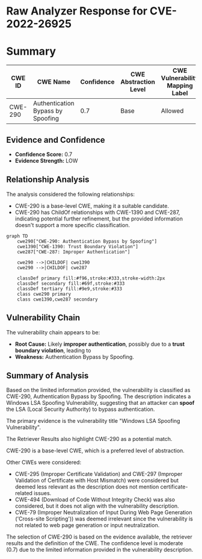 # Raw Analyzer Response for CVE-2022-26925

# Summary
| CWE ID | CWE Name | Confidence | CWE Abstraction Level | CWE Vulnerability Mapping Label | CWE-Vulnerability Mapping Notes |
|---|---|---|---|---|---|
| CWE-290 | Authentication Bypass by Spoofing | 0.7 | Base | Allowed | Primary CWE |

## Evidence and Confidence

*   **Confidence Score:** 0.7
*   **Evidence Strength:** LOW

## Relationship Analysis
The analysis considered the following relationships:
  - CWE-290 is a base-level CWE, making it a suitable candidate.
  - CWE-290 has ChildOf relationships with CWE-1390 and CWE-287, indicating potential further refinement, but the provided information doesn't support a more specific classification.

```mermaid
graph TD
    cwe290["CWE-290: Authentication Bypass by Spoofing"]
    cwe1390["CWE-1390: Trust Boundary Violation"]
    cwe287["CWE-287: Improper Authentication"]

    cwe290 -->|CHILDOF| cwe1390
    cwe290 -->|CHILDOF| cwe287

    classDef primary fill:#f96,stroke:#333,stroke-width:2px
    classDef secondary fill:#69f,stroke:#333
    classDef tertiary fill:#9e9,stroke:#333
    class cwe290 primary
    class cwe1390,cwe287 secondary
```

## Vulnerability Chain
The vulnerability chain appears to be:
  - **Root Cause:** Likely **improper authentication**, possibly due to a **trust boundary violation**, leading to
  - **Weakness:** Authentication Bypass by Spoofing.

## Summary of Analysis
Based on the limited information provided, the vulnerability is classified as CWE-290, Authentication Bypass by Spoofing. The description indicates a Windows LSA Spoofing Vulnerability, suggesting that an attacker can **spoof** the LSA (Local Security Authority) to bypass authentication.

The primary evidence is the vulnerability title "Windows LSA Spoofing Vulnerability".

The Retriever Results also highlight CWE-290 as a potential match.

CWE-290 is a base-level CWE, which is a preferred level of abstraction.

Other CWEs were considered:
*   CWE-295 (Improper Certificate Validation) and CWE-297 (Improper Validation of Certificate with Host Mismatch) were considered but deemed less relevant as the description does not mention certificate-related issues.
*   CWE-494 (Download of Code Without Integrity Check) was also considered, but it does not align with the vulnerability description.
*   CWE-79 (Improper Neutralization of Input During Web Page Generation ('Cross-site Scripting')) was deemed irrelevant since the vulnerability is not related to web page generation or input neutralization.

The selection of CWE-290 is based on the evidence available, the retriever results and the definition of the CWE. The confidence level is moderate (0.7) due to the limited information provided in the vulnerability description.